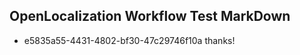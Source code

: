 ## OpenLocalization Workflow Test MarkDown
* e5835a55-4431-4802-bf30-47c29746f10a thanks!

<!--HONumber=Aug16_HO4-->


